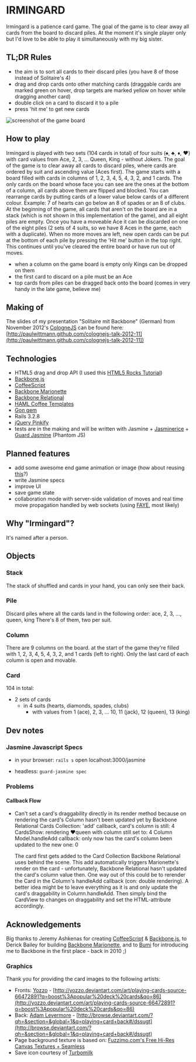 IRMINGARD
=========
Irmingard is a patience card game. The goal of the game is to clear away all cards from the board to discard piles. At the moment it's single player only but I'd love to be able to play it simultaneously with my big sister.


TL;DR Rules
-----------
+ the aim is to sort all cards to their discard piles (you have
8 of those instead of Solitaire's 4)
+ drag and drop cards onto other matching cards (draggable cards are marked green on hover, drop targets are marked yellow on hover while dragging another card)
+ double click on a card to discard it to a pile
+ press 'hit me' to get new cards

![screenshot of the game board](https://raw.github.com/paulwittmann/irmingard-backbone/master/doc/irmingard_explained.png)

How to play
-----------
Irmingard is played with two sets (104 cards in total) of four suits (♠, ♣, ♦, ♥) with card values from Ace, 2, 3, ... Queen, King - without Jokers. The goal of the game is to clear away all cards to discard piles, where cards are ordered by suit and ascending value (Aces first).
The game starts with a board filled with cards in columns of 1, 2, 3, 4, 5, 4, 3, 2, and 1 cards. The only cards on the board whose face you can see are the ones at the bottom of a column, all cards above them are flipped and blocked. You can rearrange cards by putting cards of a lower value below cards of a different colour. Example: 7 of hearts can go below an 8 of spades or an 8 of clubs.
At the beginning of the game, all cards that aren't on the board are in a stack (which is not shown in this implementation of the game), and all eight piles are empty. Once you have a moveable Ace it can be discarded on one of the eight piles (2 sets of 4 suits, so we have 8 Aces in the game, each with a duplicate).
When no more moves are left, new open cards can be put at the bottom of each pile by pressing the 'Hit me' button in the top right. This continues until you've cleared the entire board or have run out of moves.

+ when a column on the game board is empty only Kings can be dropped on them
+ the first card to discard on a pile must be an Ace
+ top cards from piles can be dragged back onto the board (comes in very handy in the late game, believe me)


Making of
---------
The slides of my presentation "Solitaire mit Backbone" (German) from November 2012's [CologneJS](http://colognejs.de) can be found here:
[http://paulwittmann.github.com/colognejs-talk-2012-11](http://paulwittmann.github.com/colognejs-talk-2012-11])

Technologies
------------
+ HTML5 drag and drop API (I used this [HTML5 Rocks Tutorial](http://www.html5rocks.com/en/tutorials/dnd/basics))
+ [Backbone.js](http://backbonejs.org)
+ [CoffeeScript](http://coffeescript.org)
+ [Backbone Marionette](https://github.com/marionettejs/backbone.marionette)
+ [Backbone Relational](https://github.com/PaulUithol/Backbone-relational)
+ [HAML Coffee Templates](https://github.com/netzpirat/haml_coffee_assets)
+ [Gon gem](https://github.com/gazay/gon)
+ Rails 3.2.8
+ [jQuery Pinkify](https://github.com/Holek/Pinkify)
+ tests are in the making and will be written with Jasmine + [Jasminerice](https://github.com/bradphelan/jasminerice) + [Guard Jasmine](https://github.com/netzpirat/guard-jasmine) (Phantom JS)


Planned features
----------------
+ add some awesome end game animation or image (how about reusing [this](http://www.youtube.com/watch?v=1zNAkqZHauQ#t=00m18s)?)
+ write Jasmine specs
+ improve UI
+ save game state
+ collaboration mode with server-side validation of moves and real time move propagation handled by web sockets (using [FAYE](http://faye.jcoglan.com), most likely)


Why "Irmingard"?
----------------
It's named after a person.


Objects
-------

### Stack
The stack of shuffled and cards in your hand, you can only see their back.

### Pile
Discard piles where all the cards land in the following order: ace, 2, 3, ..., queen, king
There's 8 of them, two per suit.

### Column
There are 9 columns on the board. at the start of the game they're filled with 1, 2, 3, 4, 5, 4, 3, 2, and 1 cards (left to right). Only the last card of each column is open and movable.

### Card
104 in total:
 + 2 sets of cards
   - in 4 suits (hearts, diamonds, spades, clubs)
     * with values from 1 (ace), 2, 3, ... 10, 11 (jack), 12 (queen), 13 (king)


Dev notes
---------

### Jasmine Javascript Specs
+ in your browser:
  `rails s`
  open localhost:3000/jasmine

+ headless:
  `guard-jasmine spec`


### Problems

#### Callback Flow
+ Can't set a card's draggability directly in its render method because on rendering the card's Column hasn't been updated yet by Backbone Relational
    Cards Collection: 'add' callback, card's column is still: 4
    CardsShow: rendering ♥queen with column still set to: 4
    Column Model.handleAdd callback: only now has the card's column been updated to the new one: 0

  The card first gets added to the Card Collection Backbone Relational uses behind the scene. This add automatically triggers Marionette's render on the card - unfortunately, Backbone Relational hasn't updated the card's column value then.
  One way out of this could be to rerender the Card in the Column's handleAdd callback (con: double rendering). A better idea might be to leave everything as it is and only update the card's draggability in Column.handleAdd. Then simply bind the CardView to changes on draggability and set the HTML-attribute accordingly.


Acknowledgements
----------------
Big thanks to Jeremy Ashkenas for creating [CoffeeScript](http://coffeescript.org) &amp; [Backbone.js](http://backbonejs.org), to Derick Bailey for building [Backbone Marionette](https://github.com/marionettejs/backbone.marionette), and to [Bumi](http://railslove.com/bumi) for introducing me to Backbone in the first place - back in 2010 ;)

### Graphics
Thank you for providing the card images to the following artists:

+ Fronts: [Yozzo](http://yozzo.deviantart.com) - [http://yozzo.deviantart.com/art/playing-cards-source-66472891?q=boost%3Apopular%20deck%20cards&qo=86](http://yozzo.deviantart.com/art/playing-cards-source-66472891?q=boost%3Apopular%20deck%20cards&qo=86)
+ Back: [Adam Levermore](http://lexigeek.deviantart.com) - [http://browse.deviantart.com/?qh=&section=&global=1&q=playing+card+back#/dssugt](http://browse.deviantart.com/?qh=&section=&global=1&q=playing+card+back#/dssugt)
+ Page background texture is based on: [Fuzzimo.com's Free Hi-Res Canvas Textures + Seamless](http://www.fuzzimo.com/free-hi-res-canvas-textures-seamless)
+ Save icon courtesy of [Turbomilk](http://turbomilk.com)

